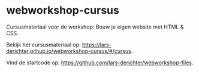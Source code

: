 # webworkshop-cursus

Cursusmateriaal voor de workshop: Bouw je eigen website met HTML &amp; CSS.

Bekijk het cursusmateriaal op: https://lars-derichter.github.io/webworkshop-cursus/#/cursus.

Vind de startcode op: https://github.com/lars-derichter/webworkshop-files.
